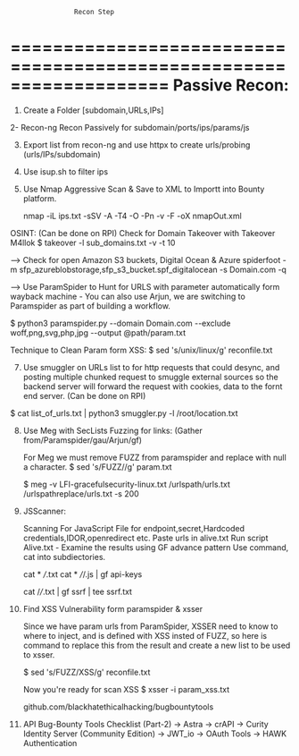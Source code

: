 					Recon Step
===================================================================
Passive Recon:
==============
1. Create a Folder [subdomain,URLs,IPs]

2- Recon-ng Recon Passively for subdomain/ports/ips/params/js

3. Export list from recon-ng and use httpx to create urls/probing (urls/IPs/subdomain)

4. Use isup.sh to filter ips

5. Use Nmap Aggressive Scan & Save to XML to Importt into Bounty platform.

	nmap -iL ips.txt -sSV -A -T4 -O -Pn -v -F -oX nmapOut.xml

  OSINT: (Can be done on RPI)
  Check for Domain Takeover with Takeover M4llok
  $ takeover -l sub_domains.txt -v -t 10

  --> Check for open Amazon S3 buckets, Digital Ocean & Azure
  spiderfoot -m sfp_azureblobstorage,sfp_s3_bucket.spf_digitalocean -s Domain.com -q

  --> Use ParamSpider to Hunt for URLS with parameter automatically form wayback machine - You can also use Arjun, we are switching to Paramspider as part of building a workflow.

   $ python3 paramspider.py --domain Domain.com --exclude woff,png,svg,php,jpg --output @path/param.txt

   Technique to Clean Param form XSS:
   $ sed 's/unix/linux/g' reconfile.txt

7. Use smuggler on URLs list to for http requests that could desync, and posting multiple chunked request to smuggle external sources so the backend server will forward the request with cookies, data to the fornt end server.
(Can be done on RPI)

$ cat list_of_urls.txt | python3 smuggler.py -l /root/location.txt 

8. Use Meg with SecLists Fuzzing for links: (Gather from/Paramspider/gau/Arjun/gf)
	
	For Meg we must remove FUZZ from paramspider and replace with null a character.
	$ sed 's/FUZZ//g' param.txt

	$ meg -v LFI-gracefulsecurity-linux.txt /urlspath/urls.txt /urlspathreplace/urls.txt -s 200

9. JSScanner: 

	Scanning For JavaScript File for endpoint,secret,Hardcoded credentials,IDOR,openredirect etc.
	Paste urls in alive.txt
	Run script Alive.txt - Examine the results using GF advance pattern
	Use command, cat into subdiectories.

	cat * */*.txt 
	cat * */*/.js | gf api-keys

	cat /*/*.txt | gf ssrf | tee ssrf.txt

10. Find XSS Vulnerability form paramspider & xsser

	Since we have param urls from ParamSpider, XSSER need to know to where to inject, and is defined with XSS insted of FUZZ, so here is command to replace this from the result and create a new list to be used to xsser.

	$ sed 's/FUZZ/XSS/g' reconfile.txt

	Now you're ready for scan XSS
	$ xsser -i param_xss.txt 

	github.com/blackhatethicalhacking/bugbountytools


11. API Bug-Bounty Tools Checklist (Part-2)
	-> Astra
	-> crAPI
	-> Curity Identity Server (Community Edition)
	-> JWT_io
	-> OAuth Tools
	-> HAWK Authentication
